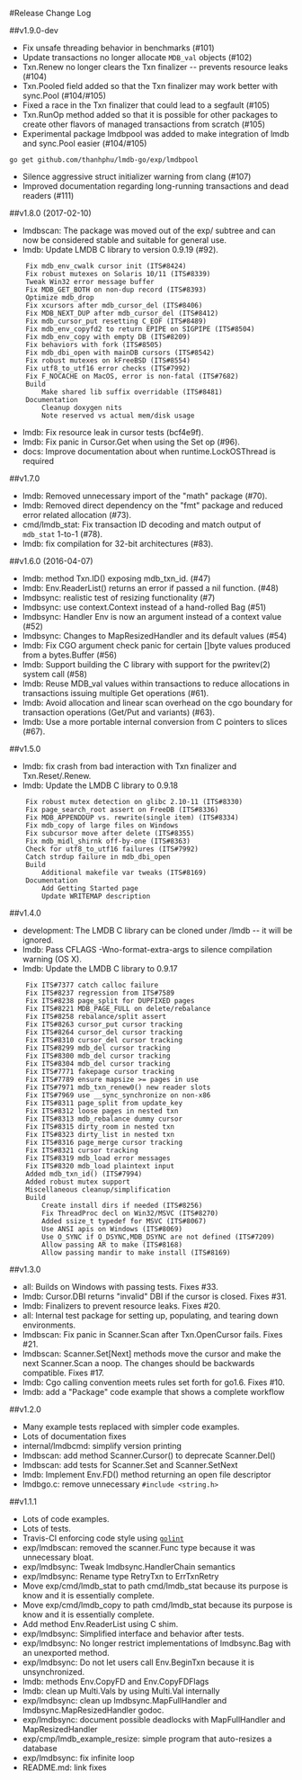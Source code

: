 #Release Change Log

##v1.9.0-dev

- Fix unsafe threading behavior in benchmarks (#101)
- Update transactions no longer allocate `MDB_val` objects (#102)
- Txn.Renew no longer clears the Txn finalizer -- prevents resource leaks (#104)
- Txn.Pooled field added so that the Txn finalizer may work better with
  sync.Pool (#104/#105)
- Fixed a race in the Txn finalizer that could lead to a segfault (#105)
- Txn.RunOp method added so that it is possible for other packages to create
  other flavors of managed transactions from scratch (#105)
- Experimental package lmdbpool was added to make integration of lmdb and
  sync.Pool easier (#104/#105)

```
go get github.com/thanhphu/lmdb-go/exp/lmdbpool
```

- Silence aggressive struct initializer warning from clang (#107)
- Improved documentation regarding long-running transactions and dead readers
  (#111)

##v1.8.0 (2017-02-10)

- lmdbscan: The package was moved out of the exp/ subtree and can now be
  considered stable and suitable for general use.
- lmdb: Update LMDB C library to version 0.9.19 (#92).

```
	Fix mdb_env_cwalk cursor init (ITS#8424)
	Fix robust mutexes on Solaris 10/11 (ITS#8339)
	Tweak Win32 error message buffer
	Fix MDB_GET_BOTH on non-dup record (ITS#8393)
	Optimize mdb_drop
	Fix xcursors after mdb_cursor_del (ITS#8406)
	Fix MDB_NEXT_DUP after mdb_cursor_del (ITS#8412)
	Fix mdb_cursor_put resetting C_EOF (ITS#8489)
	Fix mdb_env_copyfd2 to return EPIPE on SIGPIPE (ITS#8504)
	Fix mdb_env_copy with empty DB (ITS#8209)
	Fix behaviors with fork (ITS#8505)
	Fix mdb_dbi_open with mainDB cursors (ITS#8542)
	Fix robust mutexes on kFreeBSD (ITS#8554)
	Fix utf8_to_utf16 error checks (ITS#7992)
	Fix F_NOCACHE on MacOS, error is non-fatal (ITS#7682)
	Build
		Make shared lib suffix overridable (ITS#8481)
	Documentation
		Cleanup doxygen nits
		Note reserved vs actual mem/disk usage
```

- lmdb: Fix resource leak in cursor tests (bcf4e9f).
- lmdb: Fix panic in Cursor.Get when using the Set op (#96).
- docs: Improve documentation about when runtime.LockOSThread is required

##v1.7.0

- lmdb: Removed unnecessary import of the "math" package (#70).
- lmdb: Removed direct dependency on the "fmt" package and reduced error
  related allocation (#73).
- cmd/lmdb_stat: Fix transaction ID decoding and match output of `mdb_stat`
  1-to-1 (#78).
- lmdb: fix compilation for 32-bit architectures (#83).

##v1.6.0 (2016-04-07)

- lmdb: method Txn.ID() exposing mdb_txn_id. (#47)
- lmdb: Env.ReaderList() returns an error if passed a nil function. (#48)
- lmdbsync: realistic test of resizing functionality (#7)
- lmdbsync: use context.Context instead of a hand-rolled Bag (#51)
- lmdbsync: Handler Env is now an argument instead of a context value (#52)
- lmdbsync: Changes to MapResizedHandler and its default values (#54)
- lmdb: Fix CGO argument check panic for certain []byte values produced from a
  bytes.Buffer (#56)
- lmdb: Support building the C library with support for the pwritev(2) system
  call (#58)
- lmdb: Reuse MDB_val values within transactions to reduce allocations in
  transactions issuing multiple Get operations (#61).
- lmdb: Avoid allocation and linear scan overhead on the cgo boundary for
  transaction operations (Get/Put and variants) (#63).
- lmdb: Use a more portable internal conversion from C pointers to slices
  (#67).

##v1.5.0

- lmdb: fix crash from bad interaction with Txn finalizer and Txn.Reset/.Renew.
- lmdb: Update the LMDB C library to 0.9.18

```
    Fix robust mutex detection on glibc 2.10-11 (ITS#8330)
    Fix page_search_root assert on FreeDB (ITS#8336)
    Fix MDB_APPENDDUP vs. rewrite(single item) (ITS#8334)
    Fix mdb_copy of large files on Windows
    Fix subcursor move after delete (ITS#8355)
    Fix mdb_midl_shirnk off-by-one (ITS#8363)
    Check for utf8_to_utf16 failures (ITS#7992)
    Catch strdup failure in mdb_dbi_open
    Build
        Additional makefile var tweaks (ITS#8169)
    Documentation
        Add Getting Started page
        Update WRITEMAP description
```

##v1.4.0

- development: The LMDB C library can be cloned under /lmdb -- it will be
  ignored.
- lmdb: Pass CFLAGS -Wno-format-extra-args to silence compilation warning (OS
  X).
- lmdb: Update the LMDB C library to 0.9.17

```
    Fix ITS#7377 catch calloc failure
    Fix ITS#8237 regression from ITS#7589
    Fix ITS#8238 page_split for DUPFIXED pages
    Fix ITS#8221 MDB_PAGE_FULL on delete/rebalance
    Fix ITS#8258 rebalance/split assert
    Fix ITS#8263 cursor_put cursor tracking
    Fix ITS#8264 cursor_del cursor tracking
    Fix ITS#8310 cursor_del cursor tracking
    Fix ITS#8299 mdb_del cursor tracking
    Fix ITS#8300 mdb_del cursor tracking
    Fix ITS#8304 mdb_del cursor tracking
    Fix ITS#7771 fakepage cursor tracking
    Fix ITS#7789 ensure mapsize >= pages in use
    Fix ITS#7971 mdb_txn_renew0() new reader slots
    Fix ITS#7969 use __sync_synchronize on non-x86
    Fix ITS#8311 page_split from update_key
    Fix ITS#8312 loose pages in nested txn
    Fix ITS#8313 mdb_rebalance dummy cursor
    Fix ITS#8315 dirty_room in nested txn
    Fix ITS#8323 dirty_list in nested txn
    Fix ITS#8316 page_merge cursor tracking
    Fix ITS#8321 cursor tracking
    Fix ITS#8319 mdb_load error messages
    Fix ITS#8320 mdb_load plaintext input
    Added mdb_txn_id() (ITS#7994)
    Added robust mutex support
    Miscellaneous cleanup/simplification
    Build
        Create install dirs if needed (ITS#8256)
        Fix ThreadProc decl on Win32/MSVC (ITS#8270)
        Added ssize_t typedef for MSVC (ITS#8067)
        Use ANSI apis on Windows (ITS#8069)
        Use O_SYNC if O_DSYNC,MDB_DSYNC are not defined (ITS#7209)
        Allow passing AR to make (ITS#8168)
        Allow passing mandir to make install (ITS#8169)
```


##v1.3.0

- all: Builds on Windows with passing tests. Fixes #33.
- lmdb: Cursor.DBI returns "invalid" DBI if the cursor is closed. Fixes #31.
- lmdb: Finalizers to prevent resource leaks. Fixes #20.
- all: Internal test package for setting up, populating, and tearing down environments.
- lmdbscan: Fix panic in Scanner.Scan after Txn.OpenCursor fails. Fixes #21.
- lmdbscan: Scanner.Set[Next] methods move the cursor and make the next
  Scanner.Scan a noop.  The changes should be backwards compatible. Fixes #17.
- lmdb: Cgo calling convention meets rules set forth for go1.6. Fixes #10.
- lmdb: add a "Package" code example that shows a complete workflow

##v1.2.0

- Many example tests replaced with simpler code examples.
- Lots of documentation fixes
- internal/lmdbcmd: simplify version printing
- lmdbscan: add method Scanner.Cursor() to deprecate Scanner.Del()
- lmdbscan: add tests for Scanner.Set and Scanner.SetNext
- lmdb: Implement Env.FD() method returning an open file descriptor
- lmdbgo.c: remove unnecessary `#include <string.h>`

##v1.1.1

- Lots of code examples.
- Lots of tests.
- Travis-CI enforcing code style using [`golint`](https://github.com/golang/lint)
- exp/lmdbscan: removed the scanner.Func type because it was unnecessary bloat.
- exp/lmdbsync: Tweak lmdbsync.HandlerChain semantics
- exp/lmdbsync: Rename type RetryTxn to ErrTxnRetry
- Move exp/cmd/lmdb_stat to path cmd/lmdb_stat because its purpose is know and
  it is essentially complete.
- Move exp/cmd/lmdb_copy to path cmd/lmdb_stat because its purpose is know and
  it is essentially complete.
- Add method Env.ReaderList using C shim.
- exp/lmdbsync: Simplified interface and behavior after tests.
- exp/lmdbsync: No longer restrict implementations of lmdbsync.Bag with an
  unexported method.
- exp/lmdbsync: Do not let users call Env.BeginTxn because it is
  unsynchronized.
- lmdb: methods Env.CopyFD and Env.CopyFDFlags
- lmdb: clean up Multi.Vals by using Multi.Val internally
- exp/lmdbsync: clean up lmdbsync.MapFullHandler and lmdbsync.MapResizedHandler
  godoc.
- exp/lmdbsync: document possible deadlocks with MapFullHandler and MapResizedHandler
- exp/cmp/lmdb_example_resize: simple program that auto-resizes a database
- exp/lmdbsync: fix infinite loop
- README.md: link fixes
